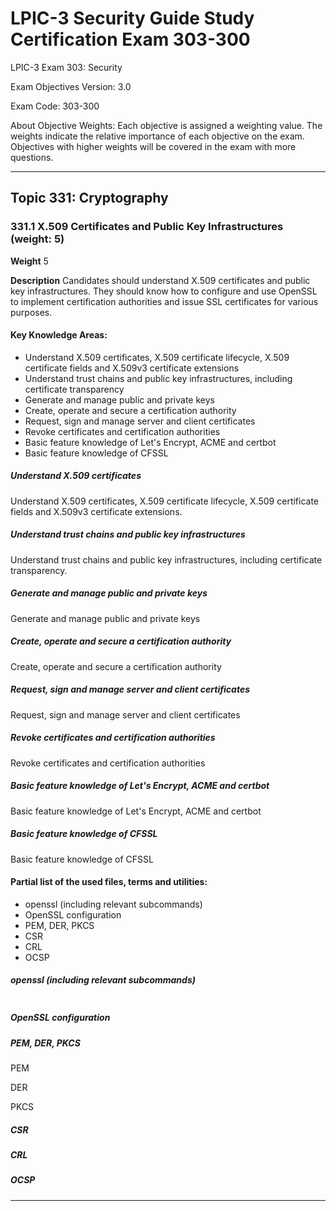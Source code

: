 # LPIC-3 Security Guide Study Certification Exam 303-300

LPIC-3 Exam 303: Security

Exam Objectives Version: 3.0

Exam Code: 303-300

About Objective Weights: Each objective is assigned a weighting value. The weights indicate the relative importance of each objective on the exam. Objectives with higher weights will be covered in the exam with more questions.

---

## Topic 331: Cryptography

### 331.1 X.509 Certificates and Public Key Infrastructures (weight: 5)

**Weight**	5

**Description**	Candidates should understand X.509 certificates and public key infrastructures. They should know how to configure and use OpenSSL to implement certification authorities and issue SSL certificates for various purposes.

#### Key Knowledge Areas:

- Understand X.509 certificates, X.509 certificate lifecycle, X.509 certificate fields and X.509v3 certificate extensions
- Understand trust chains and public key infrastructures, including certificate transparency
- Generate and manage public and private keys
- Create, operate and secure a certification authority
- Request, sign and manage server and client certificates
- Revoke certificates and certification authorities
- Basic feature knowledge of Let's Encrypt, ACME and certbot
- Basic feature knowledge of CFSSL


##### Understand X.509 certificates

Understand X.509 certificates, X.509 certificate lifecycle, X.509 certificate fields and X.509v3 certificate extensions.


##### Understand trust chains and public key infrastructures

Understand trust chains and public key infrastructures, including certificate transparency.


##### Generate and manage public and private keys

Generate and manage public and private keys


##### Create, operate and secure a certification authority

Create, operate and secure a certification authority


##### Request, sign and manage server and client certificates

Request, sign and manage server and client certificates


##### Revoke certificates and certification authorities

Revoke certificates and certification authorities


##### Basic feature knowledge of Let's Encrypt, ACME and certbot

Basic feature knowledge of Let's Encrypt, ACME and certbot


##### Basic feature knowledge of CFSSL

Basic feature knowledge of CFSSL


#### Partial list of the used files, terms and utilities:

- openssl (including relevant subcommands)
- OpenSSL configuration
- PEM, DER, PKCS
- CSR
- CRL
- OCSP


##### openssl (including relevant subcommands)

```bash

```

##### OpenSSL configuration

##### PEM, DER, PKCS

PEM

DER

PKCS

##### CSR

##### CRL

##### OCSP


---
